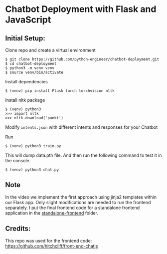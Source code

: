 # Chatbot Deployment with Flask and JavaScript

## Initial Setup:

Clone repo and create a virtual environment
```
$ git clone https://github.com/python-engineer/chatbot-deployment.git
$ cd chatbot-deployment
$ python3 -m venv venv
$ source venv/bin/activate
```
Install dependencies
```
$ (venv) pip install Flask torch torchvision nltk
```
Install nltk package
```
$ (venv) python3
>>> import nltk
>>> nltk.download('punkt')
```
Modify `intents.json` with different intents and responses for your Chatbot

Run
```
$ (venv) python3 train.py
```
This will dump data.pth file. And then run
the following command to test it in the console.
```
$ (venv) python3 chat.py
```

## Note
In the video we implement the first approach using jinja2 templates within our Flask app. Only slight modifications are needed to run the frontend separately. I put the final frontend code for a standalone frontend application in the [standalone-frontend](/standalone-frontend) folder.

## Credits:
This repo was used for the frontend code:
https://github.com/hitchcliff/front-end-chatjs
